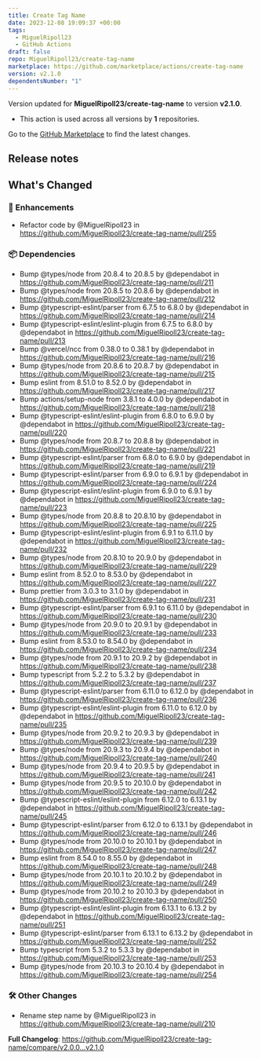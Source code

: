 ```yaml
---
title: Create Tag Name
date: 2023-12-08 19:09:37 +00:00
tags:
  - MiguelRipoll23
  - GitHub Actions
draft: false
repo: MiguelRipoll23/create-tag-name
marketplace: https://github.com/marketplace/actions/create-tag-name
version: v2.1.0
dependentsNumber: "1"
---
```



Version updated for **MiguelRipoll23/create-tag-name** to version **v2.1.0**.
- This action is used across all versions by **1** repositories.

Go to the [GitHub Marketplace](https://github.com/marketplace/actions/create-tag-name) to find the latest changes.

## Release notes

<!-- Release notes generated using configuration in .github/release.yml at v2.1.0 -->

## What's Changed
### 💅 Enhancements
* Refactor code by @MiguelRipoll23 in https://github.com/MiguelRipoll23/create-tag-name/pull/255
### 📦 Dependencies
* Bump @types/node from 20.8.4 to 20.8.5 by @dependabot in https://github.com/MiguelRipoll23/create-tag-name/pull/211
* Bump @types/node from 20.8.5 to 20.8.6 by @dependabot in https://github.com/MiguelRipoll23/create-tag-name/pull/212
* Bump @typescript-eslint/parser from 6.7.5 to 6.8.0 by @dependabot in https://github.com/MiguelRipoll23/create-tag-name/pull/214
* Bump @typescript-eslint/eslint-plugin from 6.7.5 to 6.8.0 by @dependabot in https://github.com/MiguelRipoll23/create-tag-name/pull/213
* Bump @vercel/ncc from 0.38.0 to 0.38.1 by @dependabot in https://github.com/MiguelRipoll23/create-tag-name/pull/216
* Bump @types/node from 20.8.6 to 20.8.7 by @dependabot in https://github.com/MiguelRipoll23/create-tag-name/pull/215
* Bump eslint from 8.51.0 to 8.52.0 by @dependabot in https://github.com/MiguelRipoll23/create-tag-name/pull/217
* Bump actions/setup-node from 3.8.1 to 4.0.0 by @dependabot in https://github.com/MiguelRipoll23/create-tag-name/pull/218
* Bump @typescript-eslint/eslint-plugin from 6.8.0 to 6.9.0 by @dependabot in https://github.com/MiguelRipoll23/create-tag-name/pull/220
* Bump @types/node from 20.8.7 to 20.8.8 by @dependabot in https://github.com/MiguelRipoll23/create-tag-name/pull/221
* Bump @typescript-eslint/parser from 6.8.0 to 6.9.0 by @dependabot in https://github.com/MiguelRipoll23/create-tag-name/pull/219
* Bump @typescript-eslint/parser from 6.9.0 to 6.9.1 by @dependabot in https://github.com/MiguelRipoll23/create-tag-name/pull/224
* Bump @typescript-eslint/eslint-plugin from 6.9.0 to 6.9.1 by @dependabot in https://github.com/MiguelRipoll23/create-tag-name/pull/223
* Bump @types/node from 20.8.8 to 20.8.10 by @dependabot in https://github.com/MiguelRipoll23/create-tag-name/pull/225
* Bump @typescript-eslint/eslint-plugin from 6.9.1 to 6.11.0 by @dependabot in https://github.com/MiguelRipoll23/create-tag-name/pull/232
* Bump @types/node from 20.8.10 to 20.9.0 by @dependabot in https://github.com/MiguelRipoll23/create-tag-name/pull/229
* Bump eslint from 8.52.0 to 8.53.0 by @dependabot in https://github.com/MiguelRipoll23/create-tag-name/pull/227
* Bump prettier from 3.0.3 to 3.1.0 by @dependabot in https://github.com/MiguelRipoll23/create-tag-name/pull/231
* Bump @typescript-eslint/parser from 6.9.1 to 6.11.0 by @dependabot in https://github.com/MiguelRipoll23/create-tag-name/pull/230
* Bump @types/node from 20.9.0 to 20.9.1 by @dependabot in https://github.com/MiguelRipoll23/create-tag-name/pull/233
* Bump eslint from 8.53.0 to 8.54.0 by @dependabot in https://github.com/MiguelRipoll23/create-tag-name/pull/234
* Bump @types/node from 20.9.1 to 20.9.2 by @dependabot in https://github.com/MiguelRipoll23/create-tag-name/pull/238
* Bump typescript from 5.2.2 to 5.3.2 by @dependabot in https://github.com/MiguelRipoll23/create-tag-name/pull/237
* Bump @typescript-eslint/parser from 6.11.0 to 6.12.0 by @dependabot in https://github.com/MiguelRipoll23/create-tag-name/pull/236
* Bump @typescript-eslint/eslint-plugin from 6.11.0 to 6.12.0 by @dependabot in https://github.com/MiguelRipoll23/create-tag-name/pull/235
* Bump @types/node from 20.9.2 to 20.9.3 by @dependabot in https://github.com/MiguelRipoll23/create-tag-name/pull/239
* Bump @types/node from 20.9.3 to 20.9.4 by @dependabot in https://github.com/MiguelRipoll23/create-tag-name/pull/240
* Bump @types/node from 20.9.4 to 20.9.5 by @dependabot in https://github.com/MiguelRipoll23/create-tag-name/pull/241
* Bump @types/node from 20.9.5 to 20.10.0 by @dependabot in https://github.com/MiguelRipoll23/create-tag-name/pull/242
* Bump @typescript-eslint/eslint-plugin from 6.12.0 to 6.13.1 by @dependabot in https://github.com/MiguelRipoll23/create-tag-name/pull/245
* Bump @typescript-eslint/parser from 6.12.0 to 6.13.1 by @dependabot in https://github.com/MiguelRipoll23/create-tag-name/pull/246
* Bump @types/node from 20.10.0 to 20.10.1 by @dependabot in https://github.com/MiguelRipoll23/create-tag-name/pull/247
* Bump eslint from 8.54.0 to 8.55.0 by @dependabot in https://github.com/MiguelRipoll23/create-tag-name/pull/248
* Bump @types/node from 20.10.1 to 20.10.2 by @dependabot in https://github.com/MiguelRipoll23/create-tag-name/pull/249
* Bump @types/node from 20.10.2 to 20.10.3 by @dependabot in https://github.com/MiguelRipoll23/create-tag-name/pull/250
* Bump @typescript-eslint/eslint-plugin from 6.13.1 to 6.13.2 by @dependabot in https://github.com/MiguelRipoll23/create-tag-name/pull/251
* Bump @typescript-eslint/parser from 6.13.1 to 6.13.2 by @dependabot in https://github.com/MiguelRipoll23/create-tag-name/pull/252
* Bump typescript from 5.3.2 to 5.3.3 by @dependabot in https://github.com/MiguelRipoll23/create-tag-name/pull/253
* Bump @types/node from 20.10.3 to 20.10.4 by @dependabot in https://github.com/MiguelRipoll23/create-tag-name/pull/254
### 🛠️ Other Changes
* Rename step name by @MiguelRipoll23 in https://github.com/MiguelRipoll23/create-tag-name/pull/210


**Full Changelog**: https://github.com/MiguelRipoll23/create-tag-name/compare/v2.0.0...v2.1.0
